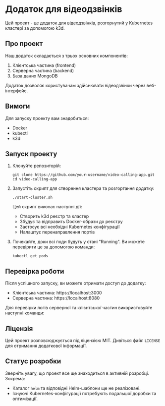 # Додаток для відеодзвінків

Цей проект - це додаток для відеодзвінків, розгорнутий у Kubernetes кластері за допомогою k3d.

## Про проект

Наш додаток складається з трьох основних компонентів:
1. Клієнтська частина (frontend)
2. Серверна частина (backend)
3. База даних MongoDB

Додаток дозволяє користувачам здійснювати відеодзвінки через веб-інтерфейс.

## Вимоги

Для запуску проекту вам знадобиться:
- Docker
- kubectl
- k3d

## Запуск проекту

1. Клонуйте репозиторій:
   ```
   git clone https://github.com/your-username/video-calling-app.git
   cd video-calling-app
   ```

2. Запустіть скрипт для створення кластера та розгортання додатку:
   ```
   ./start-cluster.sh
   ```

   Цей скрипт виконає наступні дії:
   - Створить k3d реєстр та кластер
   - Збудує та відправить Docker-образи до реєстру
   - Застосує всі необхідні Kubernetes конфігурації
   - Налаштує перенаправлення портів

3. Почекайте, доки всі поди будуть у стані "Running". Ви можете перевірити це за допомогою команди:
   ```
   kubectl get pods
   ```

## Перевірка роботи

Після успішного запуску, ви можете отримати доступ до додатку:

- Клієнтська частина: https://localhost:3000
- Серверна частина: https://localhost:8080

Для перевірки логів серверної та клієнтської частин використовуйте наступні команди:

## Ліцензія

Цей проект розповсюджується під ліцензією MIT. Дивіться файл `LICENSE` для отримання додаткової інформації.

## Статус розробки

Зверніть увагу, що проект все ще знаходиться в активній розробці. Зокрема:

- Каталог `helm` та відповідні Helm-шаблони ще не реалізовані.
- Існуючі Kubernetes-конфігурації потребують подальшої доробки та оптимізації.

